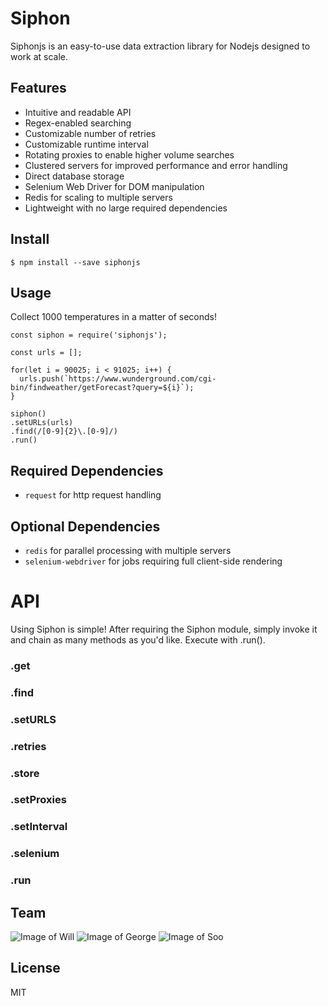# Siphon
Siphonjs is an easy-to-use data extraction library for Nodejs designed to work at scale.

## Features

- Intuitive and readable API
- Regex-enabled searching
- Customizable number of retries
- Customizable runtime interval
- Rotating proxies to enable higher volume searches 
- Clustered servers for improved performance and error handling
- Direct database storage
- Selenium Web Driver for DOM manipulation
- Redis for scaling to multiple servers
- Lightweight with no large required dependencies

## Install
```
$ npm install --save siphonjs
```

## Usage

Collect 1000 temperatures in a matter of seconds!

```
const siphon = require('siphonjs');

const urls = [];

for(let i = 90025; i < 91025; i++) {
  urls.push(`https://www.wunderground.com/cgi-bin/findweather/getForecast?query=${i}`);
}

siphon()
.setURLs(urls)
.find(/[0-9]{2}\.[0-9]/)
.run()
```

## Required Dependencies

- `request` for http request handling

## Optional Dependencies

- `redis` for parallel processing with multiple servers
- `selenium-webdriver` for jobs requiring full client-side rendering

# API

Using Siphon is simple! After requiring the Siphon module, simply invoke it and chain as many methods as you'd like. Execute with .run().

### .get

### .find

### .setURLS

### .retries

### .store

### .setProxies

### .setInterval

### .selenium

### .run

## Team

![Image of Will](https://avatars0.githubusercontent.com/u/7759384?v=3&s=150)
![Image of George](https://avatars3.githubusercontent.com/u/18508195?v=3&s=150)
![Image of Soo](https://avatars1.githubusercontent.com/u/15530782?v=3&s=150)

## License

MIT


